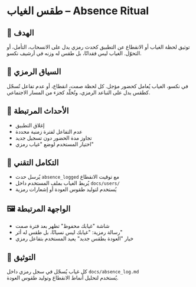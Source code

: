 # طقس الغياب – Absence Ritual

## 🎯 الهدف
توثيق لحظة الغياب أو الانقطاع عن التطبيق كحدث رمزي يدل على الانسحاب، التأمل، أو التحوّل. الغياب ليس فقدانًا، بل طقس له وزنه في أرشيف نكسو.

## 🧠 السياق الرمزي
في نكسو، الغياب يُعامل كحضور مؤجل. كل لحظة صمت، انقطاع، أو عدم تفاعل تُسجّل كطقس يدل على التباعد الرمزي، وتُخلّد كجزء من المسار الاجتماعي.

## 🧪 الأحداث المرتبطة
- إغلاق التطبيق
- عدم التفاعل لفترة زمنية محددة
- تجاوز مدة الحضور دون تسجيل جديد
- اختيار المستخدم لوضع "غياب رمزي"

## 🔗 التكامل التقني
- يُرسل حدث `absence_logged` مع توقيت الانقطاع
- يُربط الغياب بملف المستخدم داخل `docs/users/`
- يُستخدم لتوليد طقوس العودة أو إشعارات رمزية

## 🖼️ الواجهة المرتبطة
- شاشة "غيابك محفوظ" تظهر بعد فترة صمت
- رسالة رمزية: "غيابك ليس نسيانًا، بل طقس له أثر"
- خيار "العودة بطقس جديد" يعيد المستخدم بتفاعل رمزي

## 🧾 التوثيق
كل غياب يُسجّل في سجل رمزي داخل `docs/absence_log.md`  
يُستخدم لتحليل أنماط الانقطاع وتوليد طقوس العودة.
